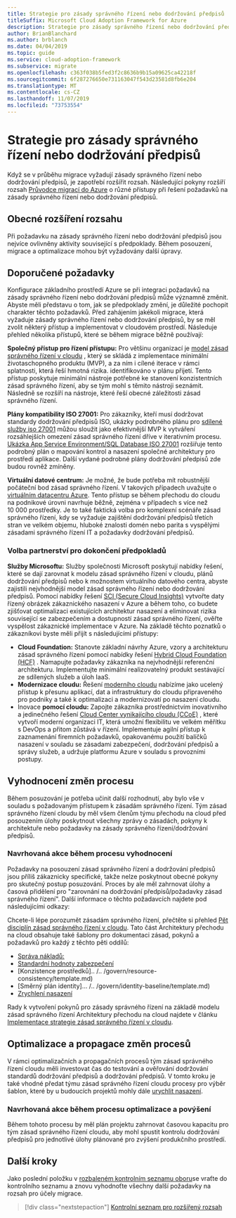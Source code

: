 ```yaml
---
title: Strategie pro zásady správného řízení nebo dodržování předpisů
titleSuffix: Microsoft Cloud Adoption Framework for Azure
description: Strategie pro zásady správného řízení nebo dodržování předpisů
author: BrianBlanchard
ms.author: brblanch
ms.date: 04/04/2019
ms.topic: guide
ms.service: cloud-adoption-framework
ms.subservice: migrate
ms.openlocfilehash: c363f038b5fed3f2c8636b9b15a09625ca42218f
ms.sourcegitcommit: 6f287276650e731163047f543d23581d8fb6e204
ms.translationtype: MT
ms.contentlocale: cs-CZ
ms.lasthandoff: 11/07/2019
ms.locfileid: "73753554"
---
```

# <a name="governance-or-compliance-strategy"></a>Strategie pro zásady správného řízení nebo dodržování předpisů

Když se v průběhu migrace vyžadují zásady správného řízení nebo dodržování předpisů, je zapotřebí rozšířit rozsah. Následující pokyny rozšíří rozsah [Průvodce migrací do Azure](../azure-migration-guide/index.md) o různé přístupy při řešení požadavků na zásady správného řízení nebo dodržování předpisů.

## <a name="general-scope-expansion"></a>Obecné rozšíření rozsahu

Při požadavku na zásady správného řízení nebo dodržování předpisů jsou nejvíce ovlivněny aktivity související s předpoklady. Během posouzení, migrace a optimalizace mohou být vyžadovány další úpravy.

## <a name="suggested-prerequisites"></a>Doporučené požadavky

Konfigurace základního prostředí Azure se při integraci požadavků na zásady správného řízení nebo dodržování předpisů může významně změnit. Abyste měli představu o tom, jak se předpoklady změní, je důležité pochopit charakter těchto požadavků. Před zahájením jakékoli migrace, která vyžaduje zásady správného řízení nebo dodržování předpisů, by se měl zvolit některý přístup a implementovat v cloudovém prostředí. Následuje přehled několika přístupů, které se během migrace běžně používají:

**Společný přístup pro řízení přístupu:** Pro většinu organizací je [model zásad správného řízení v cloudu](../../govern/guides/index.md) , který se skládá z implementace minimální životaschopného produktu (MVP), a za ním i cílené iterace v rámci splatnosti, která řeší hmotná rizika. identifikováno v plánu přijetí. Tento přístup poskytuje minimální nástroje potřebné ke stanovení konzistentních zásad správného řízení, aby se tým mohl s těmito nástroji seznámit. Následně se rozšíří na nástroje, které řeší obecné záležitosti zásad správného řízení.

**Plány kompatibility ISO 27001:** Pro zákazníky, kteří musí dodržovat standardy dodržování předpisů ISO, ukázky podrobného plánu pro [sdílené služby iso 27001](https://docs.microsoft.com/azure/governance/blueprints/samples/iso27001-shared/index) můžou sloužit jako efektivnější MVP k vytváření rozsáhlejších omezení zásad správného řízení dříve v iterativním procesu. [Ukázka App Service Environment/SQL Database ISO 27001](https://docs.microsoft.com/azure/governance/blueprints/samples/iso27001-ase-sql-workload) rozšiřuje tento podrobný plán o mapování kontrol a nasazení společné architektury pro prostředí aplikace. Další vydané podrobné plány dodržování předpisů zde budou rovněž zmíněny.

**Virtuální datové centrum:** Je možné, že bude potřeba mít robustnější počáteční bod zásad správného řízení. V takových případech uvažujte o [virtuálním datacentru Azure](../../reference/vdc.md). Tento přístup se během přechodu do cloudu na podnikové úrovni navrhuje běžně, zejména v případech s více než 10 000 prostředky. Je to také faktická volba pro komplexní scénáře zásad správného řízení, kdy se vyžaduje zajištění dodržování předpisů třetích stran ve velkém objemu, hluboké znalosti domén nebo parita s vyspělými zásadami správného řízení IT a požadavky dodržování předpisů.

### <a name="partnership-option-to-complete-prerequisites"></a>Volba partnerství pro dokončení předpokladů

**Služby Microsoftu:** Služby společnosti Microsoft poskytují nabídky řešení, které se dají zarovnat k modelu zásad správného řízení v cloudu, plánů dodržování předpisů nebo k možnostem virtuálního datového centra, abyste zajistili nejvhodnější model zásad správného řízení nebo dodržování předpisů. Pomocí nabídky řešení [SCI (Secure Cloud Insights)](https://download.microsoft.com/download/C/7/C/C7CEA89D-7BDB-4E08-B998-737C13107361/Secure_Cloud_Insights_Datasheet_EN_US.pdf) vytvořte daty řízený obrázek zákaznického nasazení v Azure a během toho, co budete zjišťovat optimalizaci existujících architektur nasazení a eliminovat rizika související se zabezpečením a dostupností zásad správného řízení, ověřte vyspělost zákaznické implementace v Azure. Na základě těchto poznatků o zákazníkovi byste měli přijít s následujícími přístupy:

- **Cloud Foundation:** Stanovte základní návrhy Azure, vzory a architekturu zásad správného řízení pomocí nabídky řešení [Hybrid Cloud Foundation (HCF)](https://download.microsoft.com/download/D/8/7/D872DFD0-1C46-4145-95E4-B5EAB2958B96/Hybrid_Cloud_Foundation_Datasheet_EN_US.pdf) . Namapujte požadavky zákazníka na nejvhodnější referenční architekturu. Implementujte minimální realizovatelný produkt sestávající ze sdílených služeb a úloh IaaS.
- **Modernizace cloudu:** Řešení [moderního cloudu](https://download.microsoft.com/download/3/7/3/373F90E3-8568-44F3-B096-CD9C1CD28AB7/Cloud_Modernization_Datasheet_EN_US.pdf) nabízíme jako ucelený přístup k přesunu aplikací, dat a infrastruktury do cloudu připraveného pro podniky a také k optimalizaci a modernizovatí po nasazení cloudu.
- Inovace **pomocí cloudu:** Zapojte zákazníka prostřednictvím inovativního a jedinečného řešení [Cloud Center vynikajícího cloudu (CCoE)](https://download.microsoft.com/download/F/8/B/F8BBE4BD-E5F8-4DFB-82F7-C0A4E17051BB/Cloud_Center_of_Excellence_Datasheet_EN_US.pdf) , které vytvoří moderní organizaci IT, která umožní flexibilitu ve velkém měřítku s DevOps a přitom zůstává v řízení. Implementuje agilní přístup k zaznamenání firemních požadavků, opakovanému použití balíčků nasazení v souladu se zásadami zabezpečení, dodržování předpisů a správy služeb, a udržuje platformu Azure v souladu s provozními postupy.

## <a name="assess-process-changes"></a>Vyhodnocení změn procesu

Během posuzování je potřeba učinit další rozhodnutí, aby bylo vše v souladu s požadovaným přístupem k zásadám správného řízení. Tým zásad správného řízení cloudu by měl všem členům týmu přechodu na cloud před posouzením úlohy poskytnout všechny zprávy o zásadách, pokyny k architektuře nebo požadavky na zásady správného řízení/dodržování předpisů.

### <a name="suggested-action-during-the-assess-process"></a>Navrhovaná akce během procesu vyhodnocení

Požadavky na posouzení zásad správného řízení a dodržování předpisů jsou příliš zákaznicky specifické, takže nelze poskytnout obecné pokyny pro skutečný postup posuzování. Proces by ale měl zahrnovat úlohy a časová přidělení pro "zarovnání na dodržování předpisů/požadavky zásad správného řízení". Další informace o těchto požadavcích najdete pod následujícími odkazy:

Chcete-li lépe porozumět zásadám správného řízení, přečtěte si přehled [Pět disciplín zásad správného řízení v cloudu](../../govern/governance-disciplines.md). Tato část Architektury přechodu na cloud obsahuje také šablony pro dokumentaci zásad, pokynů a požadavků pro každý z těchto pěti oddílů:

- [Správa nákladů:](../../govern/cost-management/template.md)
- [Standardní hodnoty zabezpečení](../../govern/security-baseline/template.md)
- [Konzistence prostředků].. /.. /govern/resource-consistency/template.md)
- [Směrný plán identity]... /.. /govern/identity-baseline/template.md)
- [Zrychlení nasazení](../../govern/deployment-acceleration/template.md)

Rady k vytvoření pokynů pro zásady správného řízení na základě modelu zásad správného řízení Architektury přechodu na cloud najdete v článku [Implementace strategie zásad správného řízení v cloudu](../../govern/corporate-policy.md).

## <a name="optimize-and-promote-process-changes"></a>Optimalizace a propagace změn procesů

V rámci optimalizačních a propagačních procesů tým zásad správného řízení cloudu měli investovat čas do testování a ověřování dodržování standardů dodržování předpisů a dodržování předpisů. V tomto kroku je také vhodné předat týmu zásad správného řízení cloudu procesy pro výběr šablon, které by u budoucích projektů mohly dále [urychlit nasazení](../../govern/deployment-acceleration/index.md).

### <a name="suggested-action-during-the-optimize-and-promote-process"></a>Navrhovaná akce během procesu optimalizace a povýšení

Během tohoto procesu by měl plán projektu zahrnovat časovou kapacitu pro tým zásad správného řízení cloudu, aby mohl spustit kontrolu dodržování předpisů pro jednotlivé úlohy plánované pro zvýšení produkčního prostředí.

## <a name="next-steps"></a>Další kroky

Jako poslední položku v [rozbaleném kontrolním seznamu oboru](./index.md)se vraťte do kontrolního seznamu a znovu vyhodnoťte všechny další požadavky na rozsah pro účely migrace.

> [!div class="nextstepaction"]
> [Kontrolní seznam pro rozšířený rozsah](./index.md)
